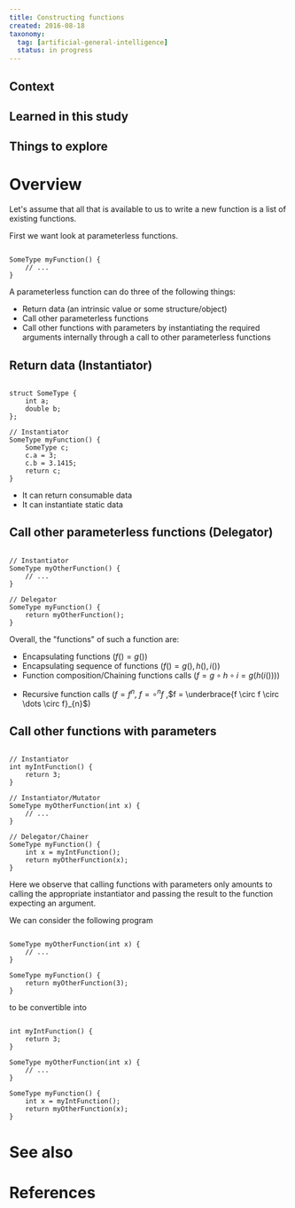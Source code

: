 ```yaml
---
title: Constructing functions
created: 2016-08-18
taxonomy:
  tag: [artificial-general-intelligence]
  status: in progress
---
```


## Context

## Learned in this study

## Things to explore

# Overview
Let's assume that all that is available to us to write a new function is a list of existing functions.

First we want look at parameterless functions.

<pre><code class="language-cpp line-numbers">
SomeType myFunction() {
	// ...
}
</code></pre>

A parameterless function can do three of the following things:
* Return data (an intrinsic value or some structure/object)
* Call other parameterless functions
* Call other functions with parameters by instantiating the required arguments internally through a call to other parameterless functions

## Return data (Instantiator)
<pre><code class="language-cpp line-numbers">
struct SomeType {
	int a;
	double b;
};

// Instantiator
SomeType myFunction() {
	SomeType c;
	c.a = 3;
	c.b = 3.1415;
	return c;
}
</code></pre>

* It can return consumable data
* It can instantiate static data

## Call other parameterless functions (Delegator)
<pre><code class="language-cpp line-numbers">
// Instantiator
SomeType myOtherFunction() {
	// ...
}

// Delegator
SomeType myFunction() {
	return myOtherFunction();
}
</code></pre>

Overall, the "functions" of such a function are:
* Encapsulating functions ($f() = g()$)
* Encapsulating sequence of functions ($f() = g(),h(),i()$)
* Function composition/Chaining functions calls ($f = g \circ h \circ i = g(h(i()))$)
<!-- TODO: This is not the proper way to write that a given function calls itself n times -->
* Recursive function calls ($f = f^n$, $f = \circ^n f$ ,$f = \underbrace{f \circ f \circ \dots \circ f}_{n}$)

## Call other functions with parameters
<pre><code class="language-cpp line-numbers">
// Instantiator
int myIntFunction() {
	return 3;
}

// Instantiator/Mutator
SomeType myOtherFunction(int x) {
	// ...
}

// Delegator/Chainer
SomeType myFunction() {
	int x = myIntFunction();
	return myOtherFunction(x);
}
</code></pre>

Here we observe that calling functions with parameters only amounts to calling the appropriate instantiator and passing the result to the function expecting an argument.

We can consider the following program

<pre><code class="language-cpp line-numbers">
SomeType myOtherFunction(int x) {
	// ...
}

SomeType myFunction() {
	return myOtherFunction(3);
}
</code></pre>

to be convertible into

<pre><code class="language-cpp line-numbers">
int myIntFunction() {
	return 3;
}

SomeType myOtherFunction(int x) {
	// ...
}

SomeType myFunction() {
	int x = myIntFunction();
	return myOtherFunction(x);
}
</code></pre>

# See also

# References
